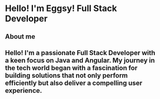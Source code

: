 # Hello! I'm Eggsy! Full Stack Developer

## About me 
## Hello! I'm a passionate Full Stack Developer with a keen focus on Java and Angular. My journey in the tech world began with a fascination for building solutions that not only perform efficiently but also deliver a compelling user experience.
